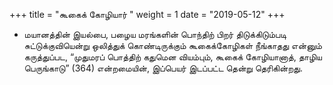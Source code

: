 ﻿+++
title = "கூகைக் கோழியார்  "
weight = 1
date = "2019-05-12"
+++


- மயானத்தின் இயல்பை, பழைய மரங்களின் பொந்திற் பிறர் திடுக்கிடும்படி சுட்டுக்குவியென்று ஒலித்துக் கொண்டிருக்கும் கூகைக்கோழிகள் நீங்காதது என்னும் கருத்துப்பட, “முதுமரப் பொத்திற் கதுமென வியம்பும்,  கூகைக் கோழியானாத், தாழிய பெருங்காடு” (364)  என்றமையின், இப்பெயர் இடப்பட்ட தென்று தெரிகின்றது. 
  
